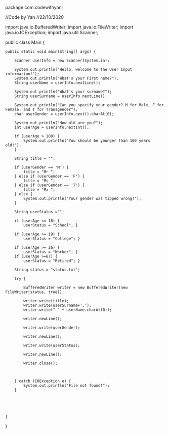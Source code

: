 package com.codewithyan;

//Code by Yan
//22/10/2020

import java.io.BufferedWriter;
import java.io.FileWriter;
import java.io.IOException;
import java.util.Scanner;

public class Main {

    public static void main(String[] args) {

        Scanner userInfo = new Scanner(System.in);

        System.out.println("Hello, welcome to the User Input information!");
        System.out.println("What's your First name?");
        String userName = userInfo.nextLine();

        System.out.println("What's your surname?");
        String userSurname = userInfo.nextLine();

        System.out.println("Can you specify your gender? M for Male, F for Female, and T for Transgender");
        char userGender = userInfo.next().charAt(0);

        System.out.println("How old are you?");
        int userAge = userInfo.nextInt();

        if (userAge > 100) {
            System.out.println("You should be younger than 100 years old!");
        }

        String title = "";

        if (userGender == 'M') {
            title = "Mr ";
        } else if (userGender == 'F') {
            title = "Ms ";
        } else if (userGender == 'T') {
            title = "Mx ";
        } else {
            System.out.println("Your gender was tipped wrong!");
        }

        String userStatus ="";

        if (userAge <= 18) {
            userStatus = "School"; }

        if (userAge >= 19) {
            userStatus = "College"; }

        if (userAge >= 26) {
            userStatus = "Worker"; }
        if (userAge >=67) {
            userStatus = "Retired"; }

        String status = "status.txt";

        try {

            BufferedWriter writer = new BufferedWriter(new FileWriter(status, true));

            writer.write(title);
            writer.write(userSurname+',');
            writer.write(" " + userName.charAt(0));

            writer.newLine();

            writer.write(userGender);

            writer.newLine();

            writer.write(userStatus);

            writer.newLine();

            writer.close();



        } catch (IOException e) {
            System.out.println("File not found!");
        }





    }
}

